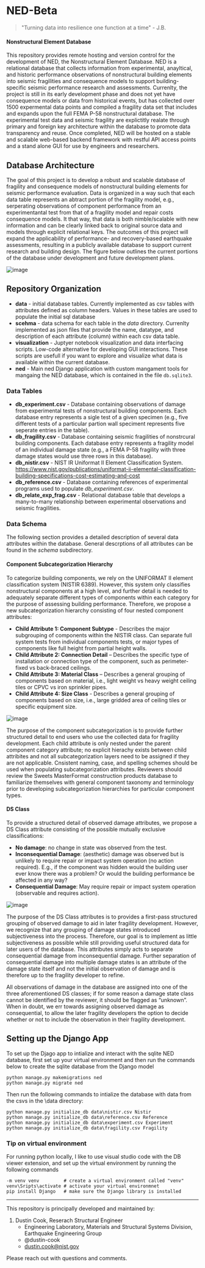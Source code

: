 # NED-Beta
> "Turning data into resilience one function at a time" - J.B.

#### Nonstructural Element Database
This repository provides remote hosting and version control for the development of NED, the Nonstructural Element Database. NED is a relational database that collects information from experimental, anayltical, and historic performance observations of nonstructural building elements into seismic fragilities and consequence models to support building-specific seismic performance research and assessments. Currenlty, the project is still in its early development phase and does not yet have consequence models or data from historical events, but has collected over 1500 expermental data points and compiled a fragility data set that includes and expands upon the full FEMA P-58 nonstructural database. The experimental test data and seismic fragility are explictitly realate through primary and foreign key architecture within the database to promote data transparency and reuse. Once completed, NED will be hosted on a stable and scalable web-based backend framework with restful API access points and a stand alone GUI for use by engineers and researchers.

## Database Architecture
The goal of this project is to develop a robust and scalable database of fragility and consequence models of nonstructural building elements for seismic performance evaluation. Data is organized in a way such that each data table represents an abtract portion of the fragility model, e.g., serperating observations of component performance from an experimentantal test from that of a fragility model and repair costs consequence models. It that way, that data is both nimble/scalable with new information and can be clearly linked back to original source data and models through explicit relational keys. The outcomes of this project will expand the applicability of performance- and recovery-based earthquake assessments, resulting in a publicly available database to support current research and building design. The figure below outlines the current portions of the database under development and future development plans.
 
![image](https://github.com/user-attachments/assets/bdc7e08a-554e-4cfc-9a85-e0cfb10a2cad)

## Repository Organization
- **data** - initial database tables. Currently implemented as csv tables with attributes defined as column headers. Values in these tables are used to populate the initial sql database
- **scehma** - data schema for each table in the *data* directory. Currenlty implemented as json files that provide the name, datatype, and description of each attribute (column) within each csv data table.
- **visualization** - Juptyer notebook visualization and data interfacing scripts. Low-code alternative for developing GUI interactions. These scripts are usefull if you want to explore and visualize what data is available within the current database.
- **ned** - Main ned Django application with custom mangament tools for mangaing the NED database, which is contained in the file `db.sqlite3`.

### Data Tables
- **db_experiment.csv** - Database containing observations of damage from experimental tests of nonstructural building components. Each database entry represents a sigle test of a given specimen (e.g., five different tests of a particular partion wall speciment represents five seperate entries in the table).
- **db_fragility.csv** - Database containing seismic fragilities of nonstrcural building components. Each database entry represents a fragility model of an individual damage state (e.g., a FEMA P-58 fragility with three damage states would use three rows in this database).
- **db_nistir.csv** - NIST IR Uniformat II Element Classification System. https://www.nist.gov/publications/uniformat-ii-elemental-classification-building-specifications-cost-estimating-and-cost
- **db_reference.csv** - Database containing references of experimental programs used to populate *db_experiment.csv*.
- **db_relate_exp_frag.csv** - Relational database table that develops a many-to-many relationship between experimental observations and seismic fragilities.

### Data Schema
The following section provides a detailed description of several data attributes within the database. General descrptions of all attributes can be found in the *schema* subdirectory.

#### Component Subcategorization Hierarchy
To categorize building components, we rely on the UNIFORMAT II element classification system (NISTIR 6389). However, this system only classifies nonstructural components at a high level, and further detail is needed to adequately separate different types of components within each category for the purpose of assessing building performance.  Therefore, we propose a new subcategorization hierarchy consisting of four nested component attributes:
-	**Child Attribute 1: Component Subtype** - Describes the major subgrouping of components within the NISTIR class. Can separate full system tests from individual components tests, or major types of components like full height from partial height walls. 
-	**Child Attribute 2: Connection Detail** – Describes the specific type of installation or connection type of the component, such as perimeter-fixed vs back-braced ceilings.
-	**Child Attribute 3: Material Class** – Describes a general grouping of components based on material, i.e., light weight vs heavy weight ceiling tiles or CPVC vs iron sprinkler pipes.
-	**Child Attribute 4: Size Class** - Describes a general grouping of components based on size, i.e., large gridded area of ceiling tiles or specific equipment size.

![image](https://github.com/user-attachments/assets/5f4af1ad-7a57-41d7-97ce-d86d7de96565)

The purpose of the component subcategorization is to provide further structured detail to end users who use the collected data for fragility development. Each child attribute is only nested under the parent component category attribute; no explicit hierachy exists between child attribites and not all subcategorization layers need to be assigned if they are not applicable. Cnsistent naming, case, and spelling schemes should be used when populating subcategorization attributes. Reviewers should review the Sweets MasterFormat construction products database to familiarize themselves with general component taxonomy and terminology prior to developing subcategorization hierarchies for particular component types.

#### DS Class
To provide a structured detail of observed damage attributes, we propose a DS Class attribute consisting of the possible mutually exclusive classifications: 
-	**No damage**: no change in state was observed from the test.
-	**Inconsequential Damage**: (aesthetic) damage was observed but is unlikely to require repair or impact system operation (no action required). E.g., if the component was hidden would the building user ever know there was a problem? Or would the building performance be affected in any way? 
-	**Consequential Damage**: May require repair or impact system operation (observable and requires action).

![image](https://github.com/user-attachments/assets/b9f4a4bd-3083-4028-bc7b-dba06b1f3dd0)

The purpose of the DS Class attributes is to provides a first-pass structured grouping of observed damage to aid in later fragility development. However, we recognize that any grouping of damage states introduced subjectiveness into the process. Therefore, our goal is to implement as little subjectiveness as possible while still providing useful structured data for later users of the database.  This attributes simply acts to separate consequential damage from inconsequential damage. Further separation of consequential damage into multiple damage states is an attribute of the damage state itself and not the initial observation of damage and is therefore up to the fragility developer to refine. 

All observations of damage in the database are assigned into one of the three aforementioned DS classes; if for some reason a damage state class cannot be identified by the reviewer, it should be flagged as “unknown”. When in doubt, we err towards assigning observed damage as consequential, to allow the later fragility developers the option to decide whether or not to include the observation in their fragility development.

## Setting up the Django App
To set up the Djago app to intialize and interact with the sqlite NED database, first set up your virtual environment and then run the commands below to create the sqlite database from the Django model
```
python manage.py makemigrations ned
python manage.py migrate ned
```

Then run the following commands to intialize the database with data from the csvs in the \data directory:
```
python manage.py initialize_db data\nistir.csv Nistir
python manage.py initialize_db data\reference.csv Reference
python manage.py initialize_db data\experiment.csv Experiment
python manage.py initialize_db data\fragility.csv Fragility
```

### Tip on virtual environment
For running python locally, I like to use visual studio code with the DB viewer extension, and set up the virtual environment by running the following commands
```
-m venv venv         # create a virtual environment called "venv"
venv\Sripts\activate # activate your virtual environmnet
pip install Django   # make sure the Django library is installed 
```

---

This repository is principally developed and maintained by:

1. Dustin Cook, Reserach Structural Engineer
   - Engineering Laboratory, Materials and Structural Systems Division, Earthquake Engineering Group
   - @dustin-cook
   - dustin.cook@nist.gov

Please reach out with questions and comments.
